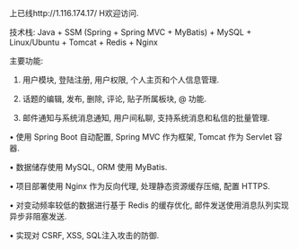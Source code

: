 上已线http://1.116.174.17/  H欢迎访问.        

技术栈:  Java + SSM (Spring + Spring MVC + MyBatis) + MySQL + Linux/Ubuntu + Tomcat + Redis + Nginx

主要功能:

1. 用户模块, 登陆注册, 用户权限, 个人主页和个人信息管理.

2. 话题的编辑, 发布, 删除, 评论, 贴子所属板块, @ 功能.

3. 邮件通知与系统消息通知, 用户间私聊, 支持系统消息和私信的批量管理.

• 使用 Spring Boot 自动配置, Spring MVC 作为框架, Tomcat 作为 Servlet 容器.

• 数据储存使用 MySQL, ORM 使用 MyBatis.

• 项目部署使用 Nginx 作为反向代理, 处理静态资源缓存压缩, 配置 HTTPS.

• 对变动频率较低的数据进行基于 Redis 的缓存优化, 邮件发送使用消息队列实现异步非阻塞发送.

• 实现对 CSRF, XSS, SQL注入攻击的防御.

